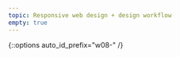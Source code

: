 ```yaml
---
topic: Responsive web design + design workflow
empty: true
---
```


{::options auto_id_prefix="w08-" /}
<!-- {: .aside-wrapper}
<span class="highlighter">
[W08 Slides](files/w08.min.pdf){:target="_blank"} (PDF, 138 KB)
</span>

### Agenda

### Activities

### Homework -->
